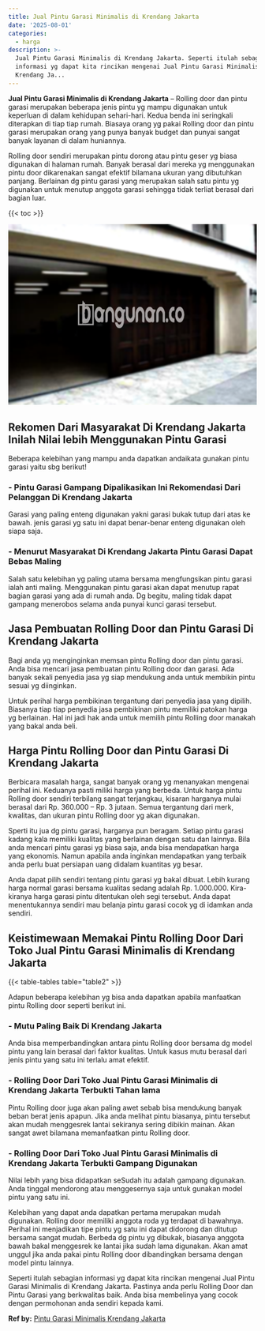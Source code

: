 ```yaml
---
title: Jual Pintu Garasi Minimalis di Krendang Jakarta
date: '2025-08-01'
categories:
  - harga
description: >-
  Jual Pintu Garasi Minimalis di Krendang Jakarta. Seperti itulah sebagian
  informasi yg dapat kita rincikan mengenai Jual Pintu Garasi Minimalis di
  Krendang Ja...
---
```


**Jual Pintu Garasi Minimalis di Krendang Jakarta** – Rolling door dan pintu garasi merupakan beberapa jenis pintu yg mampu digunakan untuk keperluan di dalam kehidupan sehari-hari. Kedua benda ini seringkali diterapkan di tiap tiap rumah. Biasaya orang yg pakai Rolling door dan pintu garasi merupakan orang yang punya banyak budget dan punyai sangat banyak layanan di dalam huniannya.

Rolling door sendiri merupakan pintu dorong atau pintu geser yg biasa digunakan di halaman rumah. Banyak berasal dari mereka yg menggunakan pintu door dikarenakan sangat efektif bilamana ukuran yang dibutuhkan panjang. Berlainan dg pintu garasi yang merupakan salah satu pintu yg digunakan untuk menutup anggota garasi sehingga tidak terliat berasal dari bagian luar.

{{< toc >}}

![Jual Pintu Garasi Minimalis di Krendang Jakarta](/images/pintu-garasi-26.png)

## Rekomen Dari Masyarakat Di Krendang Jakarta Inilah Nilai lebih Menggunakan Pintu Garasi

Beberapa kelebihan yang mampu anda dapatkan andaikata gunakan pintu garasi yaitu sbg berikut!

### \- Pintu Garasi Gampang Dipalikasikan Ini Rekomendasi Dari Pelanggan Di Krendang Jakarta

Garasi yang paling enteng digunakan yakni garasi bukak tutup dari atas ke bawah. jenis garasi yg satu ini dapat benar-benar enteng digunakan oleh siapa saja.

### \- Menurut Masyarakat Di Krendang Jakarta Pintu Garasi Dapat Bebas Maling

Salah satu kelebihan yg paling utama bersama mengfungsikan pintu garasi ialah anti maling. Menggunakan pintu garasi akan dapat menutup rapat bagian garasi yang ada di rumah anda. Dg begitu, maling tidak dapat gampang menerobos selama anda punyai kunci garasi tersebut.

## Jasa Pembuatan Rolling Door dan Pintu Garasi Di Krendang Jakarta

Bagi anda yg menginginkan memsan pintu Rolling door dan pintu garasi. Anda bisa mencari jasa pembuatan pintu Rolling door dan garasi. Ada banyak sekali penyedia jasa yg siap mendukung anda untuk membikin pintu sesuai yg diinginkan.

Untuk perihal harga pembikinan tergantung dari penyedia jasa yang dipilih. Biasanya tiap tiap penyedia jasa pembikinan pintu memiliki patokan harga yg berlainan. Hal ini jadi hak anda untuk memilih pintu Rolling door manakah yang bakal anda beli.

## Harga Pintu Rolling Door dan Pintu Garasi Di Krendang Jakarta

Berbicara masalah harga, sangat banyak orang yg menanyakan mengenai perihal ini. Keduanya pasti miliki harga yang berbeda. Untuk harga pintu Rolling door sendiri terbilang sangat terjangkau, kisaran harganya mulai berasal dari Rp. 360.000 – Rp. 3 jutaan. Semua tergantung dari merk, kwalitas, dan ukuran pintu Rolling door yg akan digunakan.

Sperti itu jua dg pintu garasi, harganya pun beragam. Setiap pintu garasi kadang kala memiliki kualitas yang berlainan dengan satu dan lainnya. Bila anda mencari pintu garasi yg biasa saja, anda bisa mendapatkan harga yang ekonomis. Namun apabila anda inginkan mendapatkan yang terbaik anda perlu buat persiapan uang didalam kuantitas yg besar.

Anda dapat pilih sendiri tentang pintu garasi yg bakal dibuat. Lebih kurang harga normal garasi bersama kualitas sedang adalah Rp. 1.000.000. Kira-kiranya harga garasi pintu ditentukan oleh segi tersebut. Anda dapat menentukannya sendiri mau belanja pintu garasi cocok yg di idamkan anda sendiri.

## Keistimewaan Memakai Pintu Rolling Door Dari Toko Jual Pintu Garasi Minimalis di Krendang Jakarta

{{< table-tables table="table2" >}}

Adapun beberapa kelebihan yg bisa anda dapatkan apabila manfaatkan pintu Rolling door seperti berikut ini.

### \- Mutu Paling Baik Di Krendang Jakarta

Anda bisa memperbandingkan antara pintu Rolling door bersama dg model pintu yang lain berasal dari faktor kualitas. Untuk kasus mutu berasal dari jenis pintu yang satu ini terlalu amat efektif.

### \- Rolling Door Dari Toko Jual Pintu Garasi Minimalis di Krendang Jakarta Terbukti Tahan lama

Pintu Rolling door juga akan paling awet sebab bisa mendukung banyak beban berat jenis apapun. Jika anda melihat pintu biasanya, pintu tersebut akan mudah menggesrek lantai sekiranya sering dibikin mainan. Akan sangat awet bilamana memanfaatkan pintu Rolling door.

### \- Rolling Door Dari Toko Jual Pintu Garasi Minimalis di Krendang Jakarta Terbukti Gampang Digunakan

Nilai lebih yang bisa didapatkan seSudah itu adalah gampang digunakan. Anda tinggal mendorong atau menggesernya saja untuk gunakan model pintu yang satu ini.

Kelebihan yang dapat anda dapatkan pertama merupakan mudah digunakan. Rolling door memiliki anggota roda yg terdapat di bawahnya. Perihal ini menjadikan tipe pintu yg satu ini dapat didorong dan ditutup bersama sangat mudah. Berbeda dg pintu yg dibukak, biasanya anggota bawah bakal menggesrek ke lantai jika sudah lama digunakan. Akan amat unggul jika anda pakai pintu Rolling door dibandingkan bersama dengan model pintu lainnya.

Seperti itulah sebagian informasi yg dapat kita rincikan mengenai Jual Pintu Garasi Minimalis di Krendang Jakarta. Pastinya anda perlu Rolling Door dan Pintu Garasi yang berkwalitas baik. Anda bisa membelinya yang cocok dengan permohonan anda sendiri kepada kami.

**Ref by:** [Pintu Garasi Minimalis Krendang Jakarta](https://id.wikipedia.org/wiki/Pintu)
